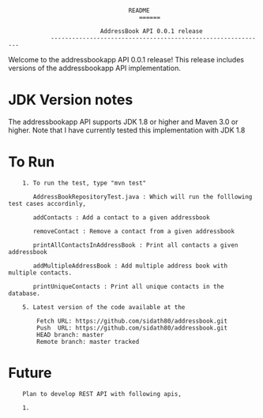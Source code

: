                                       README
							             ======
							
				              AddressBook API 0.0.1 release
	    		-------------------------------------------------------------
	    		
Welcome to the addressbookapp API 0.0.1 release!  This release includes versions of the 
addressbookapp API implementation.

JDK Version notes
=============================================================================================

The addressbookapp API supports JDK 1.8 or higher and Maven 3.0 or higher.  Note that I have currently tested this 
implementation with JDK 1.8

 To Run
==============================================================================================
			
	    1. To run the test, type "mvn test"
	       
	       AddressBookRepositoryTest.java : Which will run the folllowing test cases accordinly,
	       
	       addContacts : Add a contact to a given addressbook
	       
	       removeContact : Remove a contact from a given addressbook
	       
	       printAllContactsInAddressBook : Print all contacts a given addressbook 
	       
	       addMultipleAddressBook : Add multiple address book with multiple contacts.
	       
	       printUniqueContacts : Print all unique contacts in the database.
		
		5. Latest version of the code available at the 
		
			Fetch URL: https://github.com/sidath80/addressbook.git
  			Push  URL: https://github.com/sidath80/addressbook.git
  			HEAD branch: master
  			Remote branch: master tracked
  
 Future		
==========================================================================================
			
		Plan to develop REST API with following apis,
		
		1. 

		
		
			
		

		
		